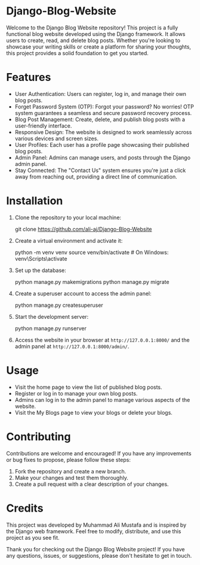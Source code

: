 # Django-Blog-Website

Welcome to the Django Blog Website repository! This project is a fully functional blog website developed using the Django framework. It allows users to create, read, and delete blog posts. Whether you're looking to showcase your writing skills or create a platform for sharing your thoughts, this project provides a solid foundation to get you started.

# Features

- User Authentication: Users can register, log in, and manage their own blog posts.
- Forget Password System (OTP): Forgot your password? No worries! OTP system guarantees a seamless and secure password recovery process.
- Blog Post Management: Create, delete, and publish blog posts with a user-friendly interface.
- Responsive Design: The website is designed to work seamlessly across various devices and screen sizes.
- User Profiles: Each user has a profile page showcasing their published blog posts.
- Admin Panel: Admins can manage users, and posts through the Django admin panel.
- Stay Connected: The "Contact Us" system ensures you're just a click away from reaching out, providing a direct line of communication.

# Installation

1. Clone the repository to your local machine:

   git clone https://github.com/ali-aj/Django-Blog-Website

2. Create a virtual environment and activate it:

   python -m venv venv
   source venv/bin/activate  # On Windows: venv\Scripts\activate

3. Set up the database:

   python manage.py makemigrations
   python manage.py migrate

4. Create a superuser account to access the admin panel:

   python manage.py createsuperuser

5. Start the development server:

   python manage.py runserver

6. Access the website in your browser at `http://127.0.0.1:8000/` and the admin panel at `http://127.0.0.1:8000/admin/`.

# Usage

- Visit the home page to view the list of published blog posts.
- Register or log in to manage your own blog posts.
- Admins can log in to the admin panel to manage various aspects of the website.
- Visit the My Blogs page to view your blogs or delete your blogs.

# Contributing

Contributions are welcome and encouraged! If you have any improvements or bug fixes to propose, please follow these steps:

1. Fork the repository and create a new branch.
2. Make your changes and test them thoroughly.
3. Create a pull request with a clear description of your changes.

# Credits

This project was developed by Muhammad Ali Mustafa and is inspired by the Django web framework. Feel free to modify, distribute, and use this project as you see fit.

Thank you for checking out the Django Blog Website project! If you have any questions, issues, or suggestions, please don't hesitate to get in touch. 
